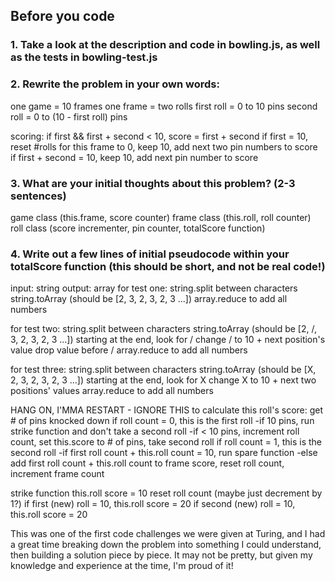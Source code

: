 ## Before you code


### 1. Take a look at the description and code in bowling.js, as well as the tests in bowling-test.js


### 2. Rewrite the problem in your own words:
one game = 10 frames
one frame = two rolls
first roll = 0 to 10 pins
second roll = 0 to (10 - first roll) pins

scoring:
if first && first + second < 10, score = first + second
if first = 10, reset #rolls for this frame to 0, keep 10, add next two pin numbers to score
if first + second = 10, keep 10, add next pin number to score

### 3. What are your initial thoughts about this problem? (2-3 sentences)
game class (this.frame, score counter)
    frame class (this.roll, roll counter)
        roll class (score incrementer, pin counter, totalScore function)

### 4. Write out a few lines of initial pseudocode within your totalScore function (this should be short, and not be real code!)
input: string
output: array
for test one:
string.split between characters
string.toArray (should be [2, 3, 2, 3, 2, 3 ...])
array.reduce to add all numbers

for test two:
string.split between characters
string.toArray (should be [2, /, 3, 2, 3, 2, 3 ...])
starting at the end, look for /
    change / to 10 + next position's value
    drop value before /
array.reduce to add all numbers

for test three:
string.split between characters
string.toArray (should be [X, 2, 3, 2, 3, 2, 3 ...])
starting at the end, look for X
    change X to 10 + next two positions' values
array.reduce to add all numbers









HANG ON, I'MMA RESTART - IGNORE THIS
to calculate this roll's score:
get # of pins knocked down
    if roll count = 0, this is the first roll
        -if 10 pins, run strike function and don't take a second roll
        -if < 10 pins, increment roll count, set this.score to # of pins, take second roll
    if roll count = 1, this is the second roll
        -if first roll count + this.roll count = 10, run spare function
        -else add first roll count + this.roll count to frame score, reset roll count, increment frame count

strike function
    this.roll score = 10
    reset roll count (maybe just decrement by 1?)
    if first (new) roll = 10, this.roll score = 20
    if second (new) roll = 10, this.roll score = 20
    
    
    
    
This was one of the first code challenges we were given at Turing, and I had a great time breaking down the problem into something I could understand, then building a solution piece by piece. It may not be pretty, but given my knowledge and experience at the time, I'm proud of it!
